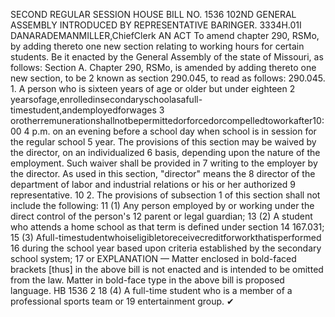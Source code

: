 SECOND REGULAR SESSION
HOUSE BILL NO. 1536
102ND GENERAL ASSEMBLY
INTRODUCED BY REPRESENTATIVE BARINGER.
3334H.01I DANARADEMANMILLER,ChiefClerk
AN ACT
To amend chapter 290, RSMo, by adding thereto one new section relating to working hours
for certain students.
Be it enacted by the General Assembly of the state of Missouri, as follows:
Section A. Chapter 290, RSMo, is amended by adding thereto one new section, to be
2 known as section 290.045, to read as follows:
290.045. 1. A person who is sixteen years of age or older but under eighteen
2 yearsofage,enrolledinsecondaryschoolasafull-timestudent,andemployedforwages
3 orotherremunerationshallnotbepermittedorforcedorcompelledtoworkafter10:00
4 p.m. on an evening before a school day when school is in session for the regular school
5 year. The provisions of this section may be waived by the director, on an individualized
6 basis, depending upon the nature of the employment. Such waiver shall be provided in
7 writing to the employer by the director. As used in this section, "director" means the
8 director of the department of labor and industrial relations or his or her authorized
9 representative.
10 2. The provisions of subsection 1 of this section shall not include the following:
11 (1) Any person employed by or working under the direct control of the person's
12 parent or legal guardian;
13 (2) A student who attends a home school as that term is defined under section
14 167.031;
15 (3) Afull-timestudentwhoiseligibletoreceivecreditforworkthatisperformed
16 during the school year based upon criteria established by the secondary school system;
17 or
EXPLANATION — Matter enclosed in bold-faced brackets [thus] in the above bill is not enacted and is
intended to be omitted from the law. Matter in bold-face type in the above bill is proposed language.
HB 1536 2
18 (4) A full-time student who is a member of a professional sports team or
19 entertainment group.
✔